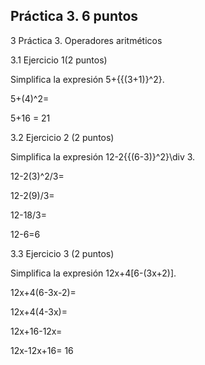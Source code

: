 ## Práctica 3. 6 puntos
3 Práctica 3. Operadores aritméticos

3.1 Ejercicio 1(2 puntos)

Simplifica la expresión 5+{{(3+1)}^2}.


5+(4)^2=


5+16 = 21


3.2 Ejercicio 2 (2 puntos)

Simplifica la expresión 12-2{{(6-3)}^2}\div 3.


12-2(3)^2/3=

12-2(9)/3=


12-18/3=


12-6=6


3.3 Ejercicio 3 (2 puntos)

Simplifica la expresión 12x+4[6-(3x+2)].


12x+4(6-3x-2)=


12x+4(4-3x)=


12x+16-12x=


12x-12x+16= 16
